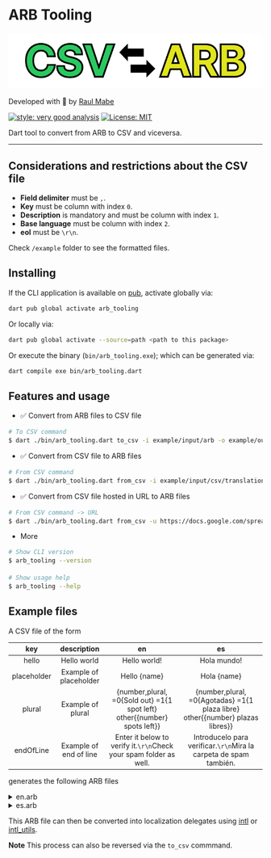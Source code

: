 # ARB Tooling

![ARB Tooling Logo][arb_tooling_logo]

Developed with 💙 by [Raul Mabe][raulmabe_link]

[![style: very good analysis][very_good_analysis_badge]][very_good_analysis_link]
[![License: MIT][license_badge]][license_link]

Dart tool to convert from ARB to CSV and viceversa.

---

## Considerations and restrictions about the CSV file

- **Field delimiter** must be `,`.
- **Key** must be column with index `0`.
- **Description** is mandatory and must be column with index `1`.
- **Base language** must be column with index `2`.
- **eol** must be `\r\n`.

Check `/example` folder to see the formatted files.

## Installing

If the CLI application is available on [pub](https://pub.dev), activate globally via:

```sh
dart pub global activate arb_tooling
```

Or locally via:

```sh
dart pub global activate --source=path <path to this package>
```

Or execute the binary (`bin/arb_tooling.exe`); which can be generated via:

```sh
dart compile exe bin/arb_tooling.dart
```

## Features and usage

- ✅ Convert from ARB files to CSV file

```sh
# To CSV command
$ dart ./bin/arb_tooling.dart to_csv -i example/input/arb -o example/output
```

- ✅ Convert from CSV file to ARB files

```sh
# From CSV command
$ dart ./bin/arb_tooling.dart from_csv -i example/input/csv/translations.csv -o example/output -p app_
```

- ✅ Convert from CSV file hosted in URL to ARB files

```sh
# From CSV command -> URL
$ dart ./bin/arb_tooling.dart from_csv -u https://docs.google.com/spreadsheets/d/{sheet_id}/export\?format\=csv\&id\={sheet_id}\&gid\={gid} -o example/output -p app_
```

- More

```sh
# Show CLI version
$ arb_tooling --version

# Show usage help
$ arb_tooling --help
```

## Example files

A CSV file of the form

|   **key**   |    **description**     |                                  **en**                                  |                                    **es**                                     |
| :---------: | :--------------------: | :----------------------------------------------------------------------: | :---------------------------------------------------------------------------: |
|    hello    |      Hello world       |                               Hello world!                               |                                  Hola mundo!                                  |
| placeholder | Example of placeholder |                               Hello {name}                               |                                  Hola {name}                                  |
|   plural    |   Example of plural    | {number,plural, =0{Sold out} =1{1 spot left} other{{number} spots left}} | {number,plural, =0{Agotadas} =1{1 plaza libre} other{{number} plazas libres}} |
|  endOfLine  | Example of end of line |    Enter it below to verify it.`\r\n`Check your spam folder as well.     |       Introducelo para verificar.`\r\n`Mira la carpeta de spam también.       |

generates the following ARB files

<details>
<summary>
en.arb
</summary>

```json
{
  "@@locale": "en",
  "hello": "Hello world!",
  "@hello": {
    "description": "Hello world"
  },
  "placeholder": "Hello {name}",
  "@placeholder": {
    "description": "Example of placeholder",
    "placeholders": {
      "name": {}
    }
  },
  "plural": "{number,plural, =0{Sold out} =1{1 spot left} other{{number} spots left}}",
  "@plural": {
    "description": "Example of plural",
    "placeholders": {
      "number": {}
    }
  },
  "endOfLine": "Enter it below to verify it.\nCheck your spam folder as well.",
  "@endOfLine": {
    "description": "Example of end of line"
  }
}
```

</details>

<details>
<summary>
es.arb
</summary>

```json
{
  "@@locale": "es",
  "hello": "Hola mundo!",
  "@hello": {
    "description": "Hello world"
  },
  "placeholder": "Hola {name}",
  "@placeholder": {
    "description": "Example of placeholder",
    "placeholders": {
      "name": {}
    }
  },
  "plural": "{number,plural, =0{Agotadas} =1{1 plaza libre} other{{number} plazas libres}}",
  "@plural": {
    "description": "Example of plural",
    "placeholders": {
      "number": {}
    }
  },
  "endOfLine": "Introducelo para verificar.\nMira la carpeta de spam también.",
  "@endOfLine": {
    "description": "Example of end of line"
  }
}
```

</details>

This ARB file can then be converted into localization delegates using [intl](https://docs.flutter.dev/development/accessibility-and-localization/internationalization#adding-your-own-localized-messages) or [intl_utils](https://pub.dev/packages/intl_utils).

**Note**
This process can also be reversed via the `to_csv` commmand.

[license_badge]: https://img.shields.io/badge/license-MIT-blue.svg
[license_link]: https://opensource.org/licenses/MIT
[very_good_analysis_badge]: https://img.shields.io/badge/style-very_good_analysis-B22C89.svg
[very_good_analysis_link]: https://pub.dev/packages/very_good_analysis
[raulmabe_link]: https://raulmabe.dev
[arb_tooling_logo]: https://github.com/raulmabe/arb_tooling/raw/89afb4b897e6fc0cab233f8f65a6398ca66ce751/logo.png

